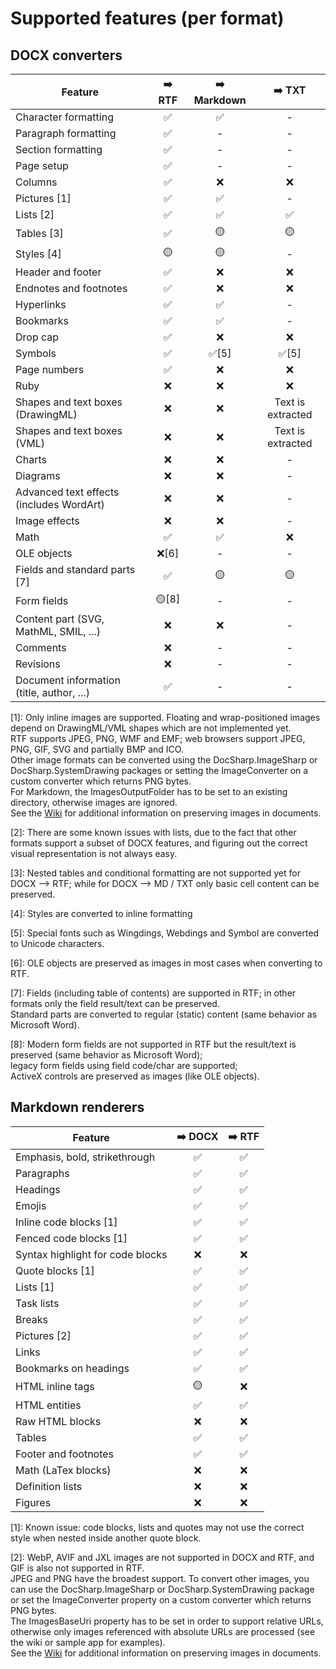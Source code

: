 # Supported features (per format)

## DOCX converters

| Feature       | ➡️ RTF | ➡️ Markdown | ➡️ TXT |
| ------------- | :-----: | :---------: | :-----: |
| Character formatting | ✅ | ✅ | - |
| Paragraph formatting | ✅ | - | - |
| Section formatting   | ✅ | - | - |
| Page setup   | ✅ | - | - |
| Columns | ✅ | ❌ | ❌ |
| Pictures [1] | ✅ | ✅ | - |
| Lists [2]    | ✅ | ✅ | ✅ |
| Tables [3]  | ✅ | 🟡 | 🟡 |
| Styles [4] | 🟡 | 🟡 | - |
| Header and footer | ✅ | ❌ | ❌ |
| Endnotes and footnotes | ✅ | ❌ | ❌ |
| Hyperlinks | ✅ | ✅ | - |
| Bookmarks | ✅ | ✅ | - |
| Drop cap | ✅ | ❌ | ❌ |
| Symbols | ✅ | ✅[5] | ✅[5] |
| Page numbers | ✅ | ❌ | ❌ |
| Ruby | ❌ | ❌ | ❌ |
| Shapes and text boxes (DrawingML) | ❌ | ❌ | Text is extracted |
| Shapes and text boxes (VML) | ❌ | ❌ | Text is extracted |
| Charts | ❌ | ❌ | - |
| Diagrams | ❌ | ❌ | - |
| Advanced text effects (includes WordArt) | ❌ | ❌ | - |
| Image effects | ❌ | ❌ | - |
| Math | ✅ | ✅ | ❌ |
| OLE objects | ❌[6] | - | - |
| Fields and standard parts [7] | ✅ | 🟡 | 🟡 |
| Form fields | 🟡[8] | - | - |
| Content part (SVG, MathML, SMIL, ...) | ❌ | ❌ | - |
| Comments | ❌ | - | - |
| Revisions | ❌ | - | - |
| Document information (title, author, ...) | ✅ | - | - |

[1]: Only inline images are supported. Floating and wrap-positioned images depend on DrawingML/VML shapes which are not implemented yet.  
RTF supports JPEG, PNG, WMF and EMF; web browsers support JPEG, PNG, GIF, SVG and partially BMP and ICO.  
Other image formats can be converted using the DocSharp.ImageSharp or DocSharp.SystemDrawing packages or setting the ImageConverter on a custom converter which returns PNG bytes.  
For Markdown, the ImagesOutputFolder has to be set to an existing directory, otherwise images are ignored.  
See the [Wiki](https://github.com/manfromarce/DocSharp/wiki) for additional information on preserving images in documents.

[2]: There are some known issues with lists, due to the fact that other formats support a subset of DOCX features, and figuring out the correct visual representation is not always easy.

[3]: Nested tables and conditional formatting are not supported yet for DOCX --> RTF; while for DOCX --> MD / TXT only basic cell content can be preserved.

[4]: Styles are converted to inline formatting  

[5]: Special fonts such as Wingdings, Webdings and Symbol are converted to Unicode characters.  

[6]: OLE objects are preserved as images in most cases when converting to RTF.  

[7]: Fields (including table of contents) are supported in RTF; in other formats only the field result/text can be preserved.  
Standard parts are converted to regular (static) content (same behavior as Microsoft Word).

[8]: Modern form fields are not supported in RTF but the result/text is preserved (same behavior as Microsoft Word);  
legacy form fields using field code/char are supported;  
ActiveX controls are preserved as images (like OLE objects).

## Markdown renderers

| Feature       | ➡️ DOCX | ➡️ RTF |
| ------------- | :-----: | :-----: |
| Emphasis, bold, strikethrough | ✅ | ✅ |
| Paragraphs | ✅ | ✅ |
| Headings | ✅ | ✅ |
| Emojis | ✅ | ✅ |
| Inline code blocks [1] | ✅ | ✅ |
| Fenced code blocks [1] | ✅ | ✅ |
| Syntax highlight for code blocks | ❌ | ❌ |
| Quote blocks [1] | ✅ | ✅ |
| Lists [1] | ✅ | ✅ |
| Task lists | ✅ | ✅ |
| Breaks | ✅ | ✅ |
| Pictures [2] | ✅ | ✅ |
| Links | ✅ | ✅ |
| Bookmarks on headings | ✅ | ✅ |
| HTML inline tags | 🟡 | ❌ |
| HTML entities | ✅ | ✅ |
| Raw HTML blocks | ❌ | ❌ |
| Tables | ✅ | ✅ |
| Footer and footnotes | ✅ | ✅ |
| Math (LaTex blocks) | ❌ | ❌ |
| Definition lists | ❌ | ❌ |
| Figures | ❌ | ❌ |

[1]: Known issue: code blocks, lists and quotes may not use the correct style when nested inside another quote block.  

[2]: WebP, AVIF and JXL images are not supported in DOCX and RTF, and GIF is also not supported in RTF.  
JPEG and PNG have the broadest support. To convert other images, you can use the DocSharp.ImageSharp or DocSharp.SystemDrawing package or set the ImageConverter property on a custom converter which returns PNG bytes.  
The ImagesBaseUri property has to be set in order to support relative URLs, otherwise only images referenced with absolute URLs are processed (see the wiki or sample app for examples).  
See the [Wiki](https://github.com/manfromarce/DocSharp/wiki) for additional information on preserving images in documents.
